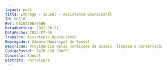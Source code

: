 ```yaml
--- 
layout: post
title: Emprego - Sousel - Assistente Operacional
Id: 98318
Ref: OE202206/0669
DataAbertura: 2022-06-21
DataFecho: 2022-07-05
Trabalho: Assistente Operacional
Empregador: Câmara Municipal de Sousel
Descricao: Providencia pelas condições de asseio, limpeza e conservação de portarias e verifica as condições de segurança antes de proceder ao seu encerramento  Assegura a limpeza e conservação das instalações  Realiza tarefas de arrumação e distribuição  Executa tarefas simples, não especificadas, de caracter manual e exigindo principalmente esforço físico e conhecimentos práticos 
CodigoPostal: 7470-220 SOUSEL
Concelho: Sousel
Distrito: Portalegre
--- 
```

